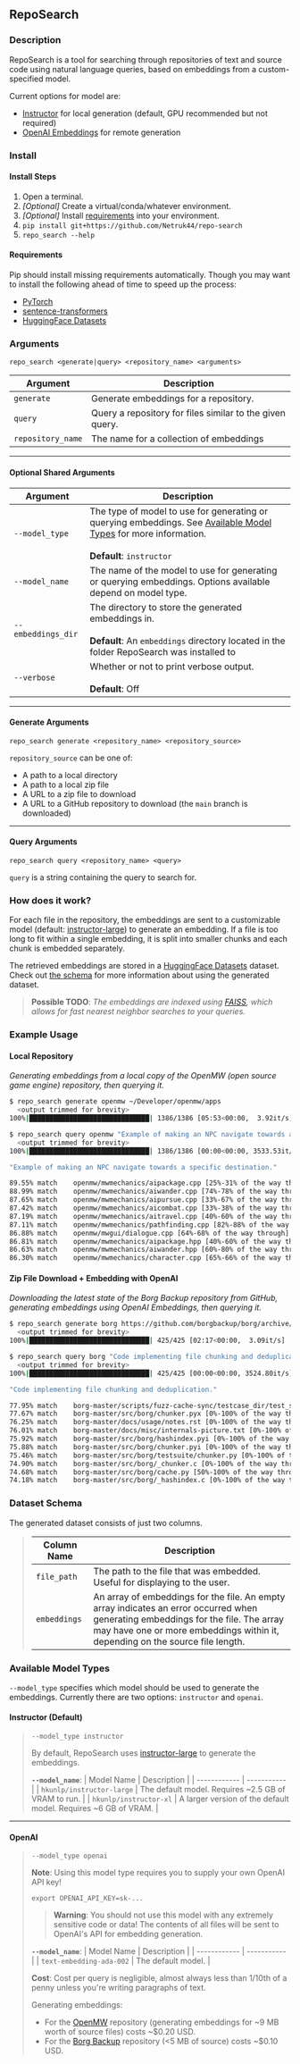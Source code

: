 ## RepoSearch
### Description

RepoSearch is a tool for searching through repositories of text and source code using natural language queries, based on embeddings from a custom-specified model.

Current options for model are:
* [Instructor](https://huggingface.co/hkunlp/instructor-large) for local generation (default, GPU recommended but not required)
* [OpenAI Embeddings](https://platform.openai.com/docs/guides/embeddings) for remote generation

### Install

#### Install Steps
1. Open a terminal.
2. *[Optional]* Create a virtual/conda/whatever environment.
3. *[Optional]* Install [requirements](#requirements) into your environment.
3. `pip install git+https://github.com/Netruk44/repo-search`
4. `repo_search --help`

#### Requirements
Pip should install missing requirements automatically. Though you may want to install the following ahead of time to speed up the process:
* [PyTorch](https://pytorch.org/)
* [sentence-transformers](https://pypi.org/project/sentence-transformers/)
* [HuggingFace Datasets](https://huggingface.co/docs/datasets/installation)

### Arguments

`repo_search <generate|query> <repository_name> <arguments>`

| Argument | Description |
| -------- | ----------- |
| `generate` | Generate embeddings for a repository. |
| `query` | Query a repository for files similar to the given query. |
| `repository_name` | The name for a collection of embeddings |

---

#### Optional Shared Arguments

| Argument | Description |
| -------- | ----------- |
| `--model_type` | The type of model to use for generating or querying embeddings. See [Available Model Types](#available-model-types) for more information.<br /><br />**Default**: `instructor` |
| `--model_name` | The name of the model to use for generating or querying embeddings. Options available depend on model type. |
| `--embeddings_dir` | The directory to store the generated embeddings in. <br /><br />**Default**: An `embeddings` directory located in the folder RepoSearch was installed to |
| `--verbose` | Whether or not to print verbose output.<br /><br />**Default**: Off |

---

#### Generate Arguments
`repo_search generate <repository_name> <repository_source>`

`repository_source` can be one of:
* A path to a local directory
* A path to a local zip file
* A URL to a zip file to download
* A URL to a GitHub repository to download (the `main` branch is downloaded)

---

#### Query Arguments
`repo_search query <repository_name> <query>`

`query` is a string containing the query to search for.

### How does it work?
For each file in the repository, the embeddings are sent to a customizable model (default: [instructor-large](https://huggingface.co/hkunlp/instructor-large)) to generate an embedding. If a file is too long to fit within a single embedding, it is split into smaller chunks and each chunk is embedded separately.

The retrieved embeddings are stored in a [HuggingFace Datasets](https://huggingface.co/docs/datasets/index) dataset. Check out [the schema](#dataset-schema) for more information about using the generated dataset.

> **Possible TODO**: *The embeddings are indexed using [FAISS](https://faiss.ai/), which allows for fast nearest neighbor searches to your queries.*

### Example Usage

#### Local Repository
*Generating embeddings from a local copy of the OpenMW (open source game engine) repository, then querying it.*

```bash
$ repo_search generate openmw ~/Developer/openmw/apps
  <output trimmed for brevity>
100%|██████████████████████████████| 1386/1386 [05:53<00:00,  3.92it/s]

$ repo_search query openmw "Example of making an NPC navigate towards a specific destination."
  <output trimmed for brevity>
100%|██████████████████████████████| 1386/1386 [00:00<00:00, 3533.53it/s]

"Example of making an NPC navigate towards a specific destination."

89.55% match    openmw/mwmechanics/aipackage.cpp [25%-31% of the way through]
88.99% match    openmw/mwmechanics/aiwander.cpp [74%-78% of the way through]
87.65% match    openmw/mwmechanics/aipursue.cpp [33%-67% of the way through]
87.42% match    openmw/mwmechanics/aicombat.cpp [33%-38% of the way through]
87.19% match    openmw/mwmechanics/aitravel.cpp [40%-60% of the way through]
87.11% match    openmw/mwmechanics/pathfinding.cpp [82%-88% of the way through]
86.88% match    openmw/mwgui/dialogue.cpp [64%-68% of the way through]
86.81% match    openmw/mwmechanics/aipackage.hpp [40%-60% of the way through]
86.63% match    openmw/mwmechanics/aiwander.hpp [60%-80% of the way through]
86.30% match    openmw/mwmechanics/character.cpp [65%-66% of the way through]
```

#### Zip File Download + Embedding with OpenAI

*Downloading the latest state of the Borg Backup repository from GitHub, generating embeddings using OpenAI Embeddings, then querying it.*

```bash
$ repo_search generate borg https://github.com/borgbackup/borg/archive/refs/heads/master.zip --model_type openai
  <output trimmed for brevity>
100%|██████████████████████████████| 425/425 [02:17<00:00,  3.09it/s]

$ repo_search query borg "Code implementing file chunking and deduplication." --model_type openai
  <output trimmed for brevity>
100%|██████████████████████████████| 425/425 [00:00<00:00, 3524.80it/s]

"Code implementing file chunking and deduplication."

77.95% match    borg-master/scripts/fuzz-cache-sync/testcase_dir/test_simple [0%-100% of the way through]
77.67% match    borg-master/src/borg/chunker.pyx [0%-100% of the way through]
76.25% match    borg-master/docs/usage/notes.rst [0%-100% of the way through]
76.01% match    borg-master/docs/misc/internals-picture.txt [0%-100% of the way through]
75.92% match    borg-master/src/borg/hashindex.pyi [0%-100% of the way through]
75.88% match    borg-master/src/borg/chunker.pyi [0%-100% of the way through]
75.46% match    borg-master/src/borg/testsuite/chunker.py [0%-100% of the way through]
74.90% match    borg-master/src/borg/_chunker.c [0%-100% of the way through]
74.68% match    borg-master/src/borg/cache.py [50%-100% of the way through]
74.18% match    borg-master/src/borg/_hashindex.c [0%-100% of the way through]
```

### Dataset Schema
The generated dataset consists of just two columns.

> | Column Name | Description |
> | ----------- | ----------- |
> | `file_path` | The path to the file that was embedded. Useful for displaying to the user. |
> | `embeddings` | An array of embeddings for the file. An empty array indicates an error occurred when generating embeddings for the file. The array may have one or more embeddings within it, depending on the source file length. |

### Available Model Types

`--model_type` specifies which model should be used to generate the embeddings. Currently there are two options: `instructor` and `openai`.

#### Instructor (Default)

> `--model_type instructor`
> 
> By default, RepoSearch uses [instructor-large](https://huggingface.co/hkunlp/instructor-large) to generate the embeddings. 
> 
> **`--model_name`**:
> | Model Name | Description |
> | ------------ | ----------- |
> | `hkunlp/instructor-large` | The default model. Requires ~2.5 GB of VRAM to run. |
> | `hkunlp/instructor-xl` | A larger version of the default model. Requires ~6 GB of VRAM. |

---

#### OpenAI

> `--model_type openai`
> 
> **Note**: Using this model type requires you to supply your own OpenAI API key!
> 
> `export OPENAI_API_KEY=sk-...`
> 
>>  **Warning**: You should not use this model with any extremely sensitive code or data! The contents of all files will be sent to OpenAI's API for embedding generation.
>
> **`--model_name`**: 
> | Model Name | Description |
> | ------------ | ----------- |
> | `text-embedding-ada-002` | The default model. |
> 
> **Cost**:
> Cost per query is negligible, almost always less than 1/10th of a penny unless you're writing paragraphs of text.
> 
> Generating embeddings:
> * For the [OpenMW](https://gitlab.com/OpenMW/openmw) repository (generating embeddings for ~9 MB worth of source files) costs ~$0.20 USD.
> * For the [Borg Backup](https://github.com/borgbackup/borg) repository (<5 MB of source) costs ~$0.10 USD.